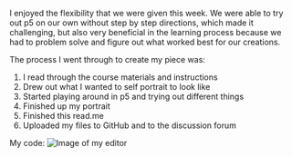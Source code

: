 I enjoyed the flexibility that we were given this week.  We were able to try out p5 on our own without step by step directions, which made it challenging, but also very beneficial in the learning process because we had to problem solve and figure out what worked best for our creations.

The process I went through to create my piece was:
1. I read through the course materials and instructions
2. Drew out what I wanted to self portrait to look like
3. Started playing around in p5 and trying out different things
4. Finished up my portrait
5. Finished this read.me
6. Uploaded my files to GitHub and to the discussion forum

My code:
  ![Image of my editor](portraihw4.png)
